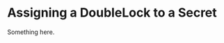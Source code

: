 [title]: # (Assigning a DoubleLock to a Secret)
[tags]: # (XXX)
[priority]: # (3972)
# Assigning a DoubleLock to a Secret
Something here.
